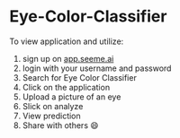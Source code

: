 # Eye-Color-Classifier
To view application and utilize:
1. sign up on [app.seeme.ai](app.seeme.ai)
2. login with your username and password
3. Search for Eye Color Classifier
4. Click on the application
5. Upload a picture of an eye
6. Slick on analyze
7. View prediction
8. Share with others 😄
